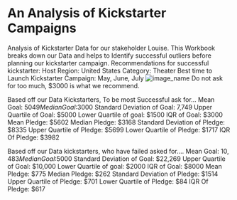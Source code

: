 # An Analysis of Kickstarter Campaigns
Analysis of Kickstarter Data for our stakeholder Louise. This Workbook breaks down our Data and helps to Identify successful outliers before planning our kickstarter campaign. 
Recommendations for successful kickstarter: 
Host Region: United States
Category: Theater
Best time to Launch Kickstarter Campaign: May, June, July ![image_name](file:///Users/jguo/Desktop/Analysis%20Project/Crowdfunding%20Analysis/Line_Chart_Analysis.png)
Do not ask for too much, $3000 is what we recommend. 

Based off our Data Kickstarters, To be most Successful ask for...
Mean Goal: $5049
Median Goal:$3000
Standard Deviation of Goal: 7,749
Upper Quartile of Goal: $5000
Lower Quartile of goal: $1500
IQR of Goal: $3000
Mean Pledge: $5602
Median Pledge: $3168
Standard Deviation of Pledge: $8335
Upper Quartile of Pledge: $5699
Lower Quartile of Pledge: $1717
IQR Of Pledge: $3982

Based off our Data kickstarters, who have failed asked for....
Mean Goal: $10,483
Median Goal:$5000
Standard Deviation of Goal: $22,269
Upper Quartile of Goal: $10,000
Lower Quartile of goal: $2000
IQR of Goal: $8000
Mean Pledge: $775
Median Pledge: $262
Standard Deviation of Pledge: $1514
Upper Quartile of Pledge: $701
Lower Quartile of Pledge: $84
IQR Of Pledge: $617
